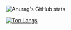 ![Anurag's GitHub stats](https://github-readme-stats.vercel.app/api?username=anuraghazra&count_private=true)

[![Top Langs](https://github-readme-stats.vercel.app/api/top-langs/?username=dimkoegu&layout=compact&count_private=true)](https://github.com/anuraghazra/github-readme-stats)

